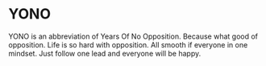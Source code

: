 # YONO

YONO is an abbreviation of Years Of No Opposition. Because what good of opposition. Life is so hard with opposition. All smooth if everyone in one mindset. Just follow one lead and everyone will be happy.
